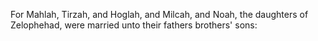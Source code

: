 For Mahlah, Tirzah, and Hoglah, and Milcah, and Noah, the daughters of Zelophehad, were married unto their fathers brothers' sons:
